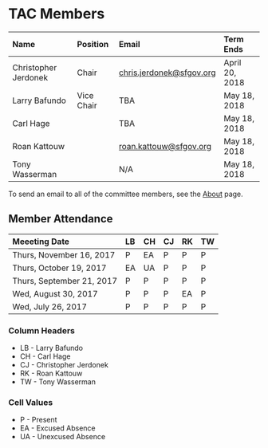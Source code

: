 # TAC Members

| Name                 | Position   | Email                      | Term Ends      |
|:---------------------|:-----------|:---------------------------|:---------------|
| Christopher Jerdonek | Chair      | <chris.jerdonek@sfgov.org> | April 20, 2018 |
| Larry Bafundo        | Vice Chair | TBA                        | May 18, 2018   |
| Carl Hage            |            | TBA                        | May 18, 2018   |
| Roan Kattouw         |            | <roan.kattouw@sfgov.org>   | May 18, 2018   |
| Tony Wasserman       |            | N/A                        | May 18, 2018   |

To send an email to all of the committee members, see the [About](about) page.


## Member Attendance


| Meeeting Date             | LB | CH | CJ | RK | TW |
|:--------------------------|:---|:---|:---|:---|:---|
| Thurs, November 16, 2017  |  P | EA |  P |  P |  P |
| Thurs, October 19, 2017   | EA | UA |  P |  P |  P |
| Thurs, September 21, 2017 |  P |  P |  P |  P |  P |
| Wed, August 30, 2017      |  P |  P |  P | EA |  P |
| Wed, July 26, 2017        |  P |  P |  P |  P |  P |


### Column Headers

- LB - Larry Bafundo
- CH - Carl Hage
- CJ - Christopher Jerdonek
- RK - Roan Kattouw
- TW - Tony Wasserman

### Cell Values

- P - Present
- EA - Excused Absence
- UA - Unexcused Absence
